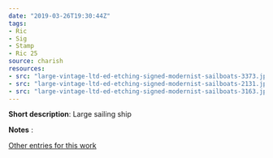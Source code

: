 ```yaml
---
date: "2019-03-26T19:30:44Z"
tags:
- Ric
- Sig
- Stamp
- Ric 25
source: charish
resources:
- src: "large-vintage-ltd-ed-etching-signed-modernist-sailboats-3373.jpg"
- src: "large-vintage-ltd-ed-etching-signed-modernist-sailboats-2131.jpg"
- src: "large-vintage-ltd-ed-etching-signed-modernist-sailboats-3163.jpg"
---
```


**Short description**:&nbsp;Large sailing ship

**Notes** :

[Other entries for this work](/tags/Ric-25)
